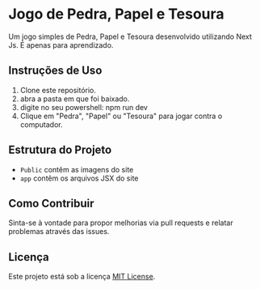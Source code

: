 # Jogo de Pedra, Papel e Tesoura

Um jogo simples de Pedra, Papel e Tesoura desenvolvido utilizando Next Js. É apenas para aprendizado.

## Instruções de Uso

1. Clone este repositório.
2. abra a pasta em que foi baixado.
3. digite no seu powershell: npm run dev
4. Clique em "Pedra", "Papel" ou "Tesoura" para jogar contra o computador.

## Estrutura do Projeto

- `Public` contêm as imagens do site
- `app` contêm os arquivos JSX do site

## Como Contribuir

Sinta-se à vontade para propor melhorias via pull requests e relatar problemas através das issues.

## Licença

Este projeto está sob a licença [MIT License](LICENSE).

 
